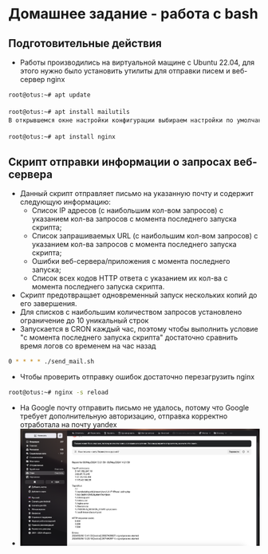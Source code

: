 # Домашнее задание - работа с bash

## Подготовительные действия
* Работы производились на виртуальной мащине с Ubuntu 22.04, для этого нужно было установить утилиты для отправки писем и веб-сервер nginx
``` bash
root@otus:~# apt update

root@otus:~# apt install mailutils
В открывшемся окне настройки конфигурации выбираем настройки по умолчанию

root@otus:~# apt install nginx
```

## Скрипт отправки информации о запросах веб-сервера
* Данный скрипт отправляет письмо на указанную почту и содержит следующую информацию:
  * Список IP адресов (с наибольшим кол-вом запросов) с указанием кол-ва запросов c момента последнего запуска скрипта;
  * Список запрашиваемых URL (с наибольшим кол-вом запросов) с указанием кол-ва запросов c момента последнего запуска скрипта;
  * Ошибки веб-сервера/приложения c момента последнего запуска;
  * Список всех кодов HTTP ответа с указанием их кол-ва с момента последнего запуска скрипта.
* Скрипт предотвращает одновременный запуск нескольких копий до его завершения.
* Для списков с наибольшим количеством запросов установлено ограничение до 10 уникальный строк
* Запускается в CRON каждый час, поэтому чтобы выполнить условие "c момента последнего запуска скрипта" достаточно сравнить время логов со временем на час назад
``` bash
0 * * * * ./send_mail.sh
```
* Чтобы проверить отправку ошибок достаточно перезагрузить nginx
``` bash
root@otus:~# nginx -s reload
```
* На Google почту отправить письмо не удалось, потому что Google требует дополнительную авторизацию, отправка корректно отработала на почту yandex
* ![Пример письма](image.png)